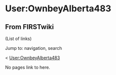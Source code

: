 # User:OwnbeyAlberta483

## From FIRSTwiki

(List of links)

Jump to: navigation, search

< [User:OwnbeyAlberta483](/index.php?title=User:OwnbeyAlberta483&redirect=no "User:OwnbeyAlberta483")

No pages link to here.
